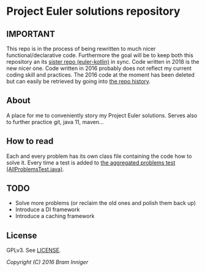 # Project Euler solutions repository

## IMPORTANT

This repo is in the process of being rewritten to much nicer functional/declarative code.
Furthermore the goal will be to keep both this repository an its [sister repo (euler-kotlin)](https://github.com/bram-inniger/euler-kotlin) in sync.
Code written in 2018 is the new nicer one. Code written in 2016 probably does not reflect my current coding skill and practices.
The 2016 code at the moment has been deleted but can easily be retrieved by going into [the repo history](https://github.com/bram-inniger/euler/commit/7e027185176a542cdcad98da09008459e28f96fc).

## About

A place for me to conveniently story my Project Euler solutions.
Serves also to further practice git, java 11, maven...

## How to read

Each and every problem has its own class file containing the code how to solve it.
Every time a test is added to [the aggregated problems test (AllProblemsTest.java)](https://github.com/bram-inniger/euler/blob/master/src/test/java/be/inniger/euler/AllProblemsTest.java).

## TODO
* Solve more problems (or reclaim the old ones and polish them back up)
* Introduce a DI framework
* Introduce a caching framework

## License

GPLv3. See [LICENSE](LICENSE).

_Copyright (C) 2016 Bram Inniger_
